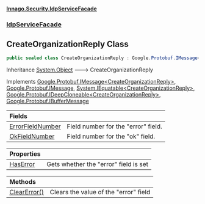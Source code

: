 #### [Innago\.Security\.IdpServiceFacade](../../index.md 'index')
### [IdpServiceFacade](../index.md 'IdpServiceFacade')

## CreateOrganizationReply Class

```csharp
public sealed class CreateOrganizationReply : Google.Protobuf.IMessage<IdpServiceFacade.CreateOrganizationReply>, Google.Protobuf.IMessage, System.IEquatable<IdpServiceFacade.CreateOrganizationReply>, Google.Protobuf.IDeepCloneable<IdpServiceFacade.CreateOrganizationReply>, Google.Protobuf.IBufferMessage
```

Inheritance [System\.Object](https://learn.microsoft.com/en-us/dotnet/api/system.object 'System\.Object') &#129106; CreateOrganizationReply

Implements [Google\.Protobuf\.IMessage&lt;](https://learn.microsoft.com/en-us/dotnet/api/google.protobuf.imessage-1 'Google\.Protobuf\.IMessage\`1')[CreateOrganizationReply](index.md 'IdpServiceFacade\.CreateOrganizationReply')[&gt;](https://learn.microsoft.com/en-us/dotnet/api/google.protobuf.imessage-1 'Google\.Protobuf\.IMessage\`1'), [Google\.Protobuf\.IMessage](https://learn.microsoft.com/en-us/dotnet/api/google.protobuf.imessage 'Google\.Protobuf\.IMessage'), [System\.IEquatable&lt;](https://learn.microsoft.com/en-us/dotnet/api/system.iequatable-1 'System\.IEquatable\`1')[CreateOrganizationReply](index.md 'IdpServiceFacade\.CreateOrganizationReply')[&gt;](https://learn.microsoft.com/en-us/dotnet/api/system.iequatable-1 'System\.IEquatable\`1'), [Google\.Protobuf\.IDeepCloneable&lt;](https://learn.microsoft.com/en-us/dotnet/api/google.protobuf.ideepcloneable-1 'Google\.Protobuf\.IDeepCloneable\`1')[CreateOrganizationReply](index.md 'IdpServiceFacade\.CreateOrganizationReply')[&gt;](https://learn.microsoft.com/en-us/dotnet/api/google.protobuf.ideepcloneable-1 'Google\.Protobuf\.IDeepCloneable\`1'), [Google\.Protobuf\.IBufferMessage](https://learn.microsoft.com/en-us/dotnet/api/google.protobuf.ibuffermessage 'Google\.Protobuf\.IBufferMessage')

| Fields | |
| :--- | :--- |
| [ErrorFieldNumber](ErrorFieldNumber.md 'IdpServiceFacade\.CreateOrganizationReply\.ErrorFieldNumber') | Field number for the "error" field\. |
| [OkFieldNumber](OkFieldNumber.md 'IdpServiceFacade\.CreateOrganizationReply\.OkFieldNumber') | Field number for the "ok" field\. |

| Properties | |
| :--- | :--- |
| [HasError](HasError.md 'IdpServiceFacade\.CreateOrganizationReply\.HasError') | Gets whether the "error" field is set |

| Methods | |
| :--- | :--- |
| [ClearError\(\)](ClearError().md 'IdpServiceFacade\.CreateOrganizationReply\.ClearError\(\)') | Clears the value of the "error" field |
